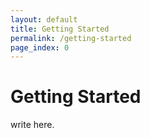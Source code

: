 ```yaml
---
layout: default
title: Getting Started
permalink: /getting-started
page_index: 0
---
```


# Getting Started

write here.
